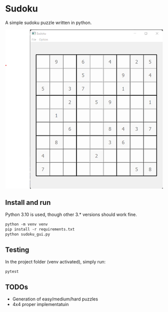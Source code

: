 # Sudoku

A simple sudoku puzzle written in python.

![Alt text](res/screenshot.png)

## Install and run

Python 3.10 is used, though other 3.* versions should work fine.

```
python -m venv venv
pip install -r requirements.txt
python sudoku_gui.py
```

## Testing

In the project folder (venv activated), simply run:

```
pytest
```

## TODOs
- Generation of easy/medium/hard puzzles
- 4x4 proper implementatuin